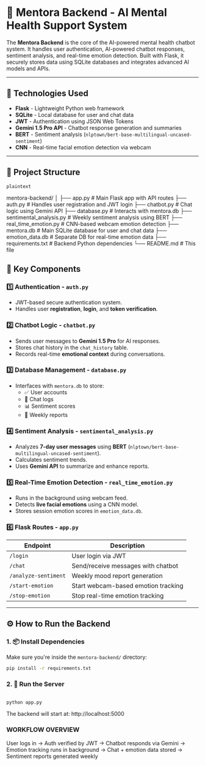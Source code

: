 # 🧠 Mentora Backend - AI Mental Health Support System

The **Mentora Backend** is the core of the AI-powered mental health chatbot system. It handles user authentication, AI-powered chatbot responses, sentiment analysis, and real-time emotion detection. Built with Flask, it securely stores data using SQLite databases and integrates advanced AI models and APIs.

---

## 🔧 Technologies Used

- **Flask** - Lightweight Python web framework
- **SQLite** - Local database for user and chat data
- **JWT** - Authentication using JSON Web Tokens
- **Gemini 1.5 Pro API** - Chatbot response generation and summaries
- **BERT** - Sentiment analysis (`nlptown/bert-base-multilingual-uncased-sentiment`)
- **CNN** - Real-time facial emotion detection via webcam

---

## 📁 Project Structure

```plaintext```

mentora-backend/
│
├── app.py                     # Main Flask app with API routes
├── auth.py                   # Handles user registration and JWT login
├── chatbot.py                # Chat logic using Gemini API
├── database.py               # Interacts with mentora.db
├── sentimental_analysis.py   # Weekly sentiment analysis using BERT
├── real_time_emotion.py      # CNN-based webcam emotion detection
├── mentora.db                # Main SQLite database for user and chat data
├── emotion_data.db           # Separate DB for real-time emotion data
├── requirements.txt          # Backend Python dependencies
└── README.md                 # This file

## 🔐 Key Components

### 1️⃣ Authentication - `auth.py`
- JWT-based secure authentication system.
- Handles user **registration**, **login**, and **token verification**.

### 2️⃣ Chatbot Logic - `chatbot.py`
- Sends user messages to **Gemini 1.5 Pro** for AI responses.
- Stores chat history in the `chat_history` table.
- Records real-time **emotional context** during conversations.

### 3️⃣ Database Management - `database.py`
- Interfaces with `mentora.db` to store:
  - ✅ User accounts  
  - 💬 Chat logs  
  - 📊 Sentiment scores  
  - 📁 Weekly reports  

### 4️⃣ Sentiment Analysis - `sentimental_analysis.py`
- Analyzes **7-day user messages** using **BERT** (`nlptown/bert-base-multilingual-uncased-sentiment`).
- Calculates sentiment trends.
- Uses **Gemini API** to summarize and enhance reports.

### 5️⃣ Real-Time Emotion Detection - `real_time_emotion.py`
- Runs in the background using webcam feed.
- Detects **live facial emotions** using a CNN model.
- Stores session emotion scores in `emotion_data.db`.

### 6️⃣ Flask Routes - `app.py`

| Endpoint             | Description                          |
|----------------------|--------------------------------------|
| `/login`             | User login via JWT                   |
| `/chat`              | Send/receive messages with chatbot   |
| `/analyze-sentiment` | Weekly mood report generation        |
| `/start-emotion`     | Start webcam-based emotion tracking  |
| `/stop-emotion`      | Stop real-time emotion tracking      |

---

## ⚙️ How to Run the Backend

### 1. 📦 Install Dependencies

Make sure you're inside the `mentora-backend/` directory:

```bash
pip install -r requirements.txt
```

### 2.  🚀 Run the Server

```bash

python app.py
```
The backend will start at: http://localhost:5000


### WORKFLOW OVERVIEW

User logs in →
    Auth verified by JWT →
        Chatbot responds via Gemini →
            Emotion tracking runs in background →
                Chat + emotion data stored →
                    Sentiment reports generated weekly

